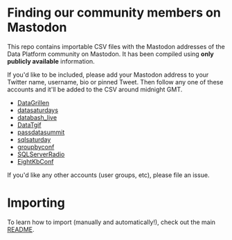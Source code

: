 # Finding our community members on Mastodon

This repo contains importable CSV files with the Mastodon addresses of the Data Platform community on Mastodon. It has been compiled using **only publicly available** information.

If you'd like to be included, please add your Mastodon address to your Twitter name, username, bio or pinned Tweet. Then follow any one of these accounts and it'll be added to the CSV around midnight GMT.

* [DataGrillen](https://twitter.com/DataGrillen)
* [datasaturdays](https://twitter.com/datasaturdays)
* [databash_live](https://twitter.com/databash_live)
* [DataTgif](https://twitter.com/DataTgif)
* [passdatasummit](https://twitter.com/passdatasummit)
* [sqlsaturday](https://twitter.com/sqlsaturday)
* [groupbyconf](https://twitter.com/groupbyconf)
* [SQLServerRadio](https://twitter.com/SQLServerRadio)
* [EightKbConf](https://twitter.com/EightKbConf)

If you'd like any other accounts (user groups, etc), please file an issue.

# Importing

To learn how to import (manually and automatically!), check out the main [README](https://github.com/dataplat/mastodon).
